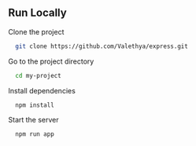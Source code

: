 
## Run Locally

Clone the project

```bash
  git clone https://github.com/Valethya/express.git
```

Go to the project directory

```bash
  cd my-project
```

Install dependencies

```bash
  npm install
```

Start the server

```bash
  npm run app
```

